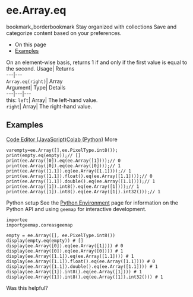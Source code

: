  
#  ee.Array.eq
bookmark_borderbookmark Stay organized with collections  Save and categorize content based on your preferences.
  * On this page
  * [Examples](https://developers.google.com/earth-engine/apidocs/ee-array-eq#examples)


On an element-wise basis, returns 1 if and only if the first value is equal to the second. 
Usage| Returns  
---|---  
`Array.eq(right)`| Array  
Argument| Type| Details  
---|---|---  
this: `left`| Array| The left-hand value.  
`right`| Array| The right-hand value.  
## Examples
[Code Editor (JavaScript)](https://developers.google.com/earth-engine/apidocs/ee-array-eq#code-editor-javascript-sample)[Colab (Python)](https://developers.google.com/earth-engine/apidocs/ee-array-eq#colab-python-sample) More
```
varempty=ee.Array([],ee.PixelType.int8());
print(empty.eq(empty));// []
print(ee.Array([0]).eq(ee.Array([1])));// 0
print(ee.Array([0]).eq(ee.Array([0])));// 1
print(ee.Array([1.1]).eq(ee.Array([1.1])));// 1
print(ee.Array([1.1]).float().eq(ee.Array([1.1])));// 0
print(ee.Array([1.1]).double().eq(ee.Array([1.1])));// 1
print(ee.Array([1]).int8().eq(ee.Array([1])));// 1
print(ee.Array([1]).int8().eq(ee.Array([1]).int32()));// 1
```
Python setup
See the [ Python Environment](https://developers.google.com/earth-engine/guides/python_install) page for information on the Python API and using `geemap` for interactive development.
```
importee
importgeemap.coreasgeemap
```
```
empty = ee.Array([], ee.PixelType.int8())
display(empty.eq(empty)) # []
display(ee.Array([0]).eq(ee.Array([1]))) # 0
display(ee.Array([0]).eq(ee.Array([0]))) # 1
display(ee.Array([1.1]).eq(ee.Array([1.1]))) # 1
display(ee.Array([1.1]).float().eq(ee.Array([1.1]))) # 0
display(ee.Array([1.1]).double().eq(ee.Array([1.1]))) # 1
display(ee.Array([1]).int8().eq(ee.Array([1]))) # 1
display(ee.Array([1]).int8().eq(ee.Array([1]).int32())) # 1
```

Was this helpful?
